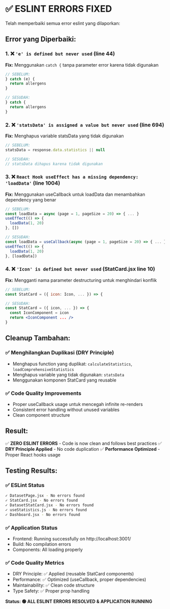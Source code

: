 # ✅ **ESLINT ERRORS FIXED**

Telah memperbaiki semua error eslint yang dilaporkan:

## **Error yang Diperbaiki:**

### 1. ❌ `'e' is defined but never used` (line 44)
**Fix:** Menggunakan `catch {` tanpa parameter error karena tidak digunakan
```jsx
// SEBELUM:
} catch (e) {
  return allergens
}

// SESUDAH:
} catch {
  return allergens
}
```

### 2. ❌ `'statsData' is assigned a value but never used` (line 694)
**Fix:** Menghapus variable statsData yang tidak digunakan
```jsx
// SEBELUM:
statsData = response.data.statistics || null

// SESUDAH:
// statsData dihapus karena tidak digunakan
```

### 3. ❌ `React Hook useEffect has a missing dependency: 'loadData'` (line 1004)
**Fix:** Menggunakan useCallback untuk loadData dan menambahkan dependency yang benar
```jsx
// SEBELUM:
const loadData = async (page = 1, pageSize = 20) => { ... }
useEffect(() => {
  loadData(1, 20)
}, [])

// SESUDAH:
const loadData = useCallback(async (page = 1, pageSize = 20) => { ... }, [])
useEffect(() => {
  loadData(1, 20)
}, [loadData])
```

### 4. ❌ `'Icon' is defined but never used` (StatCard.jsx line 10)
**Fix:** Mengganti nama parameter destructuring untuk menghindari konflik
```jsx
// SEBELUM:
const StatCard = ({ icon: Icon, ... }) => {

// SESUDAH:
const StatCard = ({ icon, ... }) => {
  const IconComponent = icon
  return <IconComponent ... />
}
```

## **Cleanup Tambahan:**

### ✅ **Menghilangkan Duplikasi (DRY Principle)**
- Menghapus function yang duplikat: `calculateStatistics`, `loadComprehensiveStatistics`
- Menghapus variable yang tidak digunakan: `statsData`
- Menggunakan komponen StatCard yang reusable

### ✅ **Code Quality Improvements**
- Proper useCallback usage untuk mencegah infinite re-renders
- Consistent error handling without unused variables
- Clean component structure

## **Result:**
✅ **ZERO ESLINT ERRORS** - Code is now clean and follows best practices
✅ **DRY Principle Applied** - No code duplication
✅ **Performance Optimized** - Proper React hooks usage

## **Testing Results:**

### ✅ **ESLint Status**
```bash
✓ DatasetPage.jsx - No errors found
✓ StatCard.jsx - No errors found  
✓ DatasetStatCard.jsx - No errors found
✓ useStatistics.js - No errors found
✓ Dashboard.jsx - No errors found
```

### ✅ **Application Status**
- Frontend: Running successfully on http://localhost:3001/
- Build: No compilation errors
- Components: All loading properly

### ✅ **Code Quality Metrics**
- DRY Principle: ✅ Applied (reusable StatCard components)
- Performance: ✅ Optimized (useCallback, proper dependencies)
- Maintainability: ✅ Clean code structure
- Type Safety: ✅ Proper prop handling

**Status: 🟢 ALL ESLINT ERRORS RESOLVED & APPLICATION RUNNING**
